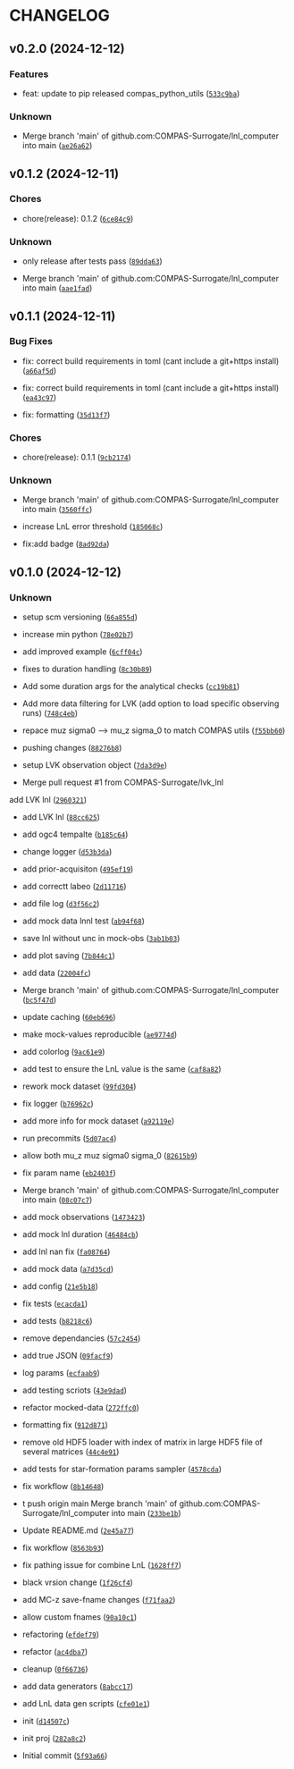 # CHANGELOG


## v0.2.0 (2024-12-12)

### Features

* feat: update to pip released compas_python_utils ([`533c9ba`](https://github.com/COMPAS-Surrogate/lnl_computer/commit/533c9ba109ebc7608a7f1fcc878f2cf83807a27b))

### Unknown

* Merge branch 'main' of github.com:COMPAS-Surrogate/lnl_computer into main ([`ae26a62`](https://github.com/COMPAS-Surrogate/lnl_computer/commit/ae26a6223440686e390a7ebc560e757d32fc5217))


## v0.1.2 (2024-12-11)

### Chores

* chore(release): 0.1.2 ([`6ce84c9`](https://github.com/COMPAS-Surrogate/lnl_computer/commit/6ce84c936e5d2c4454cabdf66eaaa9005b910928))

### Unknown

* only release after tests pass ([`89dda63`](https://github.com/COMPAS-Surrogate/lnl_computer/commit/89dda634188edea6127fb63406d95b22daf9df08))

* Merge branch 'main' of github.com:COMPAS-Surrogate/lnl_computer into main ([`aae1fad`](https://github.com/COMPAS-Surrogate/lnl_computer/commit/aae1fad92253f2236123e50b9b448bb380e0a74a))


## v0.1.1 (2024-12-11)

### Bug Fixes

* fix: correct build requirements in toml (cant include a git+https install) ([`a66af5d`](https://github.com/COMPAS-Surrogate/lnl_computer/commit/a66af5db304920a57f58906322d24d98ddffe4e6))

* fix: correct build requirements in toml (cant include a git+https install) ([`ea43c97`](https://github.com/COMPAS-Surrogate/lnl_computer/commit/ea43c97020701063795b750af550e7c0c3b2e480))

* fix: formatting ([`35d13f7`](https://github.com/COMPAS-Surrogate/lnl_computer/commit/35d13f7c705fb61d191b75a6ac184ec1b57c2e70))

### Chores

* chore(release): 0.1.1 ([`9cb2174`](https://github.com/COMPAS-Surrogate/lnl_computer/commit/9cb217446ddd1b078b21f1664e28ff74a9d735a8))

### Unknown

* Merge branch 'main' of github.com:COMPAS-Surrogate/lnl_computer into main ([`3560ffc`](https://github.com/COMPAS-Surrogate/lnl_computer/commit/3560ffccc2ff08e5bdfd4ddc454c7e7f809f73b0))

* increase LnL error threshold ([`185068c`](https://github.com/COMPAS-Surrogate/lnl_computer/commit/185068c31a56f0a4a30222d3758ad87e989eed3d))

* fix:add badge ([`8ad92da`](https://github.com/COMPAS-Surrogate/lnl_computer/commit/8ad92daa8604f263ecbd6c663a02c53957604e0c))


## v0.1.0 (2024-12-12)

### Unknown

* setup scm versioning ([`66a855d`](https://github.com/COMPAS-Surrogate/lnl_computer/commit/66a855d4e3948c459e3360e56bc7d4be53b32c9d))

* increase min python ([`78e02b7`](https://github.com/COMPAS-Surrogate/lnl_computer/commit/78e02b7b24aaa7c1dfc7105723ccddf4053f5d9e))

* add improved example ([`6cff04c`](https://github.com/COMPAS-Surrogate/lnl_computer/commit/6cff04c1c2868dfe1bf0bff92524c568d3925e2c))

* fixes to duration handling ([`8c30b89`](https://github.com/COMPAS-Surrogate/lnl_computer/commit/8c30b892071af2bca7406f3928f0d7251d073d8f))

* Add some duration args for the analytical checks ([`cc19b81`](https://github.com/COMPAS-Surrogate/lnl_computer/commit/cc19b81401ae799157876ca3f9601509d3652281))

* Add more data filtering for LVK (add option to load specific observing runs) ([`748c4eb`](https://github.com/COMPAS-Surrogate/lnl_computer/commit/748c4ebaf89dedf911ae5b4b0dc0451bb4d0246b))

* repace muz sigma0 --> mu_z sigma_0 to match COMPAS utils ([`f55bb60`](https://github.com/COMPAS-Surrogate/lnl_computer/commit/f55bb6013a3b20a87ef202b22ecef02c07162f40))

* pushing changes ([`88276b8`](https://github.com/COMPAS-Surrogate/lnl_computer/commit/88276b8e75fe541c93f555faf55b4bf9a3f403d8))

* setup LVK observation object ([`7da3d9e`](https://github.com/COMPAS-Surrogate/lnl_computer/commit/7da3d9e13de36e0d20d716c3594fe9f2e2aa4327))

* Merge pull request #1 from COMPAS-Surrogate/lvk_lnl

add LVK lnl ([`2960321`](https://github.com/COMPAS-Surrogate/lnl_computer/commit/2960321d8ee07d749c99d3b13c0b9aba34098ad3))

* add LVK lnl ([`88cc625`](https://github.com/COMPAS-Surrogate/lnl_computer/commit/88cc62592bd8f4cf04b1af72ba07d4a466def950))

* add ogc4 tempalte ([`b185c64`](https://github.com/COMPAS-Surrogate/lnl_computer/commit/b185c64126d2597fd51c2119f4c5502d12f9093d))

* change logger ([`d53b3da`](https://github.com/COMPAS-Surrogate/lnl_computer/commit/d53b3da8240d9e8b599348ac8916da661c368b20))

* add prior-acquisiton ([`495ef19`](https://github.com/COMPAS-Surrogate/lnl_computer/commit/495ef19901fead92916398a9dec9bfa219e6fe6c))

* add correctt labeo ([`2d11716`](https://github.com/COMPAS-Surrogate/lnl_computer/commit/2d11716f9b420424114ddd6dfadc82b3d88e3d89))

* add file log ([`d3f56c2`](https://github.com/COMPAS-Surrogate/lnl_computer/commit/d3f56c2d4cefdacc3f7cd2f86190055c5cec928b))

* add mock data lnnl test ([`ab94f68`](https://github.com/COMPAS-Surrogate/lnl_computer/commit/ab94f681eadb1209130593e88115264afe8f74f1))

* save lnl without unc in mock-obs ([`3ab1b03`](https://github.com/COMPAS-Surrogate/lnl_computer/commit/3ab1b0362224f4fbead3ebd5a6a6bb5b93ac11de))

* add plot saving ([`7b844c1`](https://github.com/COMPAS-Surrogate/lnl_computer/commit/7b844c1415a71319a83aeb27783bd25bee9ff21f))

* add data ([`22004fc`](https://github.com/COMPAS-Surrogate/lnl_computer/commit/22004fc5f829bac40a3239173154e657a6a1d436))

* Merge branch 'main' of github.com:COMPAS-Surrogate/lnl_computer ([`bc5f47d`](https://github.com/COMPAS-Surrogate/lnl_computer/commit/bc5f47d2f4dae54b0720e74187b767ca86dd925e))

* update caching ([`60eb696`](https://github.com/COMPAS-Surrogate/lnl_computer/commit/60eb696f48c9e5f0710fb79f5d534265524e7464))

* make mock-values reproducible ([`ae9774d`](https://github.com/COMPAS-Surrogate/lnl_computer/commit/ae9774d51dac14b9e6853bf3ba48e07cec262b2f))

* add colorlog ([`9ac61e9`](https://github.com/COMPAS-Surrogate/lnl_computer/commit/9ac61e9fc20a4f1577081f7dbd39129570039167))

* add test to ensure the LnL value is the same ([`caf8a82`](https://github.com/COMPAS-Surrogate/lnl_computer/commit/caf8a8211d052b163fae7117010e4aee1a837df6))

* rework mock dataset ([`99fd304`](https://github.com/COMPAS-Surrogate/lnl_computer/commit/99fd30412b261d388b37afb0ab01557ed3090c08))

* fix logger ([`b76962c`](https://github.com/COMPAS-Surrogate/lnl_computer/commit/b76962cfb0f411b7901976c4da160178890c564f))

* add more info for mock dataset ([`a92119e`](https://github.com/COMPAS-Surrogate/lnl_computer/commit/a92119e05bac97f2d68384adeaaade670f348ce6))

* run precommits ([`5d07ac4`](https://github.com/COMPAS-Surrogate/lnl_computer/commit/5d07ac4e36a572fa5232d35a7494d050456ad303))

* allow both mu_z muz sigma0 sigma_0 ([`82615b9`](https://github.com/COMPAS-Surrogate/lnl_computer/commit/82615b9c93ad6f741594162189a8c1bfda19df4f))

* fix param name ([`eb2403f`](https://github.com/COMPAS-Surrogate/lnl_computer/commit/eb2403f235dc1207aef6630f9cfb3dd63285f5ac))

* Merge branch 'main' of github.com:COMPAS-Surrogate/lnl_computer into main ([`08c07c7`](https://github.com/COMPAS-Surrogate/lnl_computer/commit/08c07c737fb84d95a092fc4c4ea88663375167a0))

* add mock observations ([`1473423`](https://github.com/COMPAS-Surrogate/lnl_computer/commit/1473423a969332d7349d3226232b8dff799ee416))

* add mock lnl duration ([`46484cb`](https://github.com/COMPAS-Surrogate/lnl_computer/commit/46484cbf003c7ed5504f019f1cb1bc590bf48318))

* add lnl nan fix ([`fa08764`](https://github.com/COMPAS-Surrogate/lnl_computer/commit/fa08764a641327bee89be7897c304d94e6c9c256))

* add mock data ([`a7d35cd`](https://github.com/COMPAS-Surrogate/lnl_computer/commit/a7d35cdbe4a9690b098e3decf95fa6a1c3980a31))

* add config ([`21e5b18`](https://github.com/COMPAS-Surrogate/lnl_computer/commit/21e5b18683c6527e12a8b90a36cb002d3de8ede6))

* fix tests ([`ecacda1`](https://github.com/COMPAS-Surrogate/lnl_computer/commit/ecacda12a0fc849346b01f0ad949f67650bce8c6))

* add tests ([`b8218c6`](https://github.com/COMPAS-Surrogate/lnl_computer/commit/b8218c67e046adebc135761a21cb411174280249))

* remove dependancies ([`57c2454`](https://github.com/COMPAS-Surrogate/lnl_computer/commit/57c24547023d51509a688465a50170dcd40ed68d))

* add true JSON ([`09facf9`](https://github.com/COMPAS-Surrogate/lnl_computer/commit/09facf9c814b8e75e9908660e7f2ddfd2e2ca19f))

* log params ([`ecfaab9`](https://github.com/COMPAS-Surrogate/lnl_computer/commit/ecfaab9ceedd3a6d858267de38e859809a44f328))

* add testing scriots ([`43e9dad`](https://github.com/COMPAS-Surrogate/lnl_computer/commit/43e9dad7c7674c81b250f22c7046397ea012a901))

* refactor mocked-data ([`272ffc0`](https://github.com/COMPAS-Surrogate/lnl_computer/commit/272ffc05b75b39b60d023cb2aca390f283d64393))

* formatting fix ([`912d871`](https://github.com/COMPAS-Surrogate/lnl_computer/commit/912d8719af57dc475f32236f183f4b890131727f))

* remove old HDF5 loader with index of matrix in large HDF5 file of several matrices ([`44c4e91`](https://github.com/COMPAS-Surrogate/lnl_computer/commit/44c4e91cef64814fdce5cbf1c1454563d919afa6))

* add tests for star-formation params sampler ([`4578cda`](https://github.com/COMPAS-Surrogate/lnl_computer/commit/4578cda59af2f996a269f08e0032116779426c28))

* fix workflow ([`8b14648`](https://github.com/COMPAS-Surrogate/lnl_computer/commit/8b1464809e69565e8bdf0c5836232e42e782628a))

* t push origin main
Merge branch 'main' of github.com:COMPAS-Surrogate/lnl_computer into main ([`233be1b`](https://github.com/COMPAS-Surrogate/lnl_computer/commit/233be1ba7fd7e0ed687cbdbd9e17f15ad6b21f46))

* Update README.md ([`2e45a77`](https://github.com/COMPAS-Surrogate/lnl_computer/commit/2e45a77c630211c4dd498812da7b03438e019cd5))

* fix workflow ([`8563b93`](https://github.com/COMPAS-Surrogate/lnl_computer/commit/8563b93684741b892193433ef300cb1ab1552468))

* fix pathing issue for combine LnL ([`1628ff7`](https://github.com/COMPAS-Surrogate/lnl_computer/commit/1628ff7449d7c7409be8f6be823fa10ba6d792b0))

* black vrsion change ([`1f26cf4`](https://github.com/COMPAS-Surrogate/lnl_computer/commit/1f26cf403697321aebb71839913e05fc33640de0))

* add MC-z save-fname changes ([`f71faa2`](https://github.com/COMPAS-Surrogate/lnl_computer/commit/f71faa2256ede6861e7b15c0d94a9b9c0e1744a9))

* allow custom fnames ([`90a10c1`](https://github.com/COMPAS-Surrogate/lnl_computer/commit/90a10c1f24af4d243166c35e590f44c9ba73e719))

* refactoring ([`efdef79`](https://github.com/COMPAS-Surrogate/lnl_computer/commit/efdef79d814eb2b9d710f4c1411d026b684b5bd2))

* refactor ([`ac4dba7`](https://github.com/COMPAS-Surrogate/lnl_computer/commit/ac4dba7b4ae3b0257570760e2757d32d69b37a92))

* cleanup ([`0f66736`](https://github.com/COMPAS-Surrogate/lnl_computer/commit/0f66736ad89b6bafc825d47b346d22c101862fba))

* add data generators ([`8abcc17`](https://github.com/COMPAS-Surrogate/lnl_computer/commit/8abcc1733dd9ec37dc9ed4fea958d49790627c87))

* add LnL data gen scripts ([`cfe01e1`](https://github.com/COMPAS-Surrogate/lnl_computer/commit/cfe01e12892cb1a8a1435bcac2571c72231e727c))

* init ([`d14507c`](https://github.com/COMPAS-Surrogate/lnl_computer/commit/d14507cc4c870cf101ef02d99b64ee99df73ba65))

* init proj ([`282a8c2`](https://github.com/COMPAS-Surrogate/lnl_computer/commit/282a8c2ff297affabe7ee863598a325c104b9254))

* Initial commit ([`5f93a66`](https://github.com/COMPAS-Surrogate/lnl_computer/commit/5f93a66d4f0788f77f4c5917791b4cb0ac26e62d))
